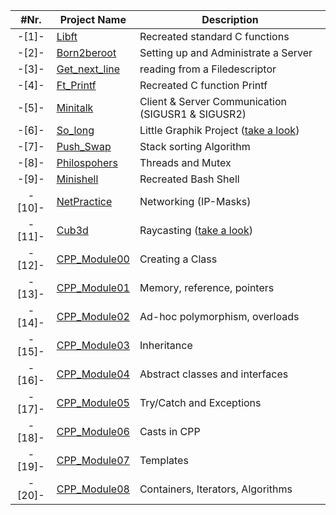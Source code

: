 |  #Nr. | Project Name | Description | 
| :---: | ------------ | ----------- |
| -[1]- | [Libft](libft) | Recreated standard C functions |
| -[2]- | [Born2beroot](Born2beroot) | Setting up and Administrate a Server |
| -[3]- | [Get_next_line](get_next_line) | reading from a Filedescriptor |
| -[4]- | [Ft_Printf](printf) | Recreated C function Printf |
| -[5]- | [Minitalk](minitalk) | Client & Server Communication (SIGUSR1 & SIGUSR2) |
| -[6]- | [So_long](so_long) | Little Graphik Project ([take a look](so_long/so_long.png))   |
| -[7]- | [Push_Swap](push_swap) | Stack sorting Algorithm |
| -[8]- | [Philospohers](Philosophers) | Threads and Mutex |
| -[9]- | [Minishell](minishell) | Recreated Bash Shell |
| -[10]- | [NetPractice](Netpractice) | Networking (IP-Masks) |
| -[11]- | [Cub3d](cub3d) | Raycasting ([take a look](cub3d/Cub3d.PNG))  |
| -[12]- | [CPP_Module00](CPP_Modules/CPP0) | Creating a Class |
| -[13]- | [CPP_Module01](CPP_Modules/CPP1) | Memory, reference, pointers |
| -[14]- | [CPP_Module02](CPP_Modules/CPP2) | Ad-hoc polymorphism, overloads |
| -[15]- | [CPP_Module03](CPP_Modules/CPP3) | Inheritance |
| -[16]- | [CPP_Module04](CPP_Modules/CPP4) | Abstract classes and interfaces |
| -[17]- | [CPP_Module05](CPP_Modules/CPP5) | Try/Catch and Exceptions |
| -[18]- | [CPP_Module06](CPP_Modules/CPP6) | Casts in CPP |
| -[19]- | [CPP_Module07](CPP_Modules/CPP7) | Templates |
| -[20]- | [CPP_Module08](CPP_Modules/CPP8) | Containers, Iterators, Algorithms |
